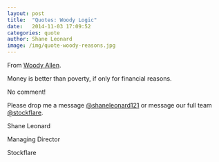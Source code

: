 ```yaml
---
layout: post
title:  "Quotes: Woody Logic"
date:   2014-11-03 17:09:52
categories: quote
author: Shane Leonard
image: /img/quote-woody-reasons.jpg
---
```


From [Woody Allen](http://en.wikipedia.org/wiki/Woody_Allen).

Money is better than poverty, if only for financial reasons.

No comment!

Please drop me a message [@shaneleonard121](https://twitter.com/shaneleonard121) or message our full team [@stockflare](https://twitter.com/stockflare).

Shane Leonard

Managing Director

Stockflare